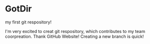GotDir
======

my first git respository!

I'm very excited to creat git respository, which contributes to my team coorpreation. Thank GitHub Website!
Creating a new branch is quick!
